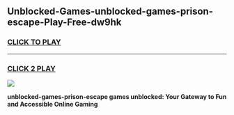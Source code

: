 
## Unblocked-Games-unblocked-games-prison-escape-Play-Free-dw9hk
<h3>
<a href="https://premium76.site?title=unblocked-games-prison-escape&ref=18A">CLICK TO PLAY</a></h3>
<hr>

<h3>
<a href="https://premium76.site?title=unblocked-games-prison-escape&ref=18A">CLICK 2 PLAY</a>
  
</h3>

<a href="https://premium76.site?title=unblocked-games-prison-escape&ref=18A"><img src="https://clearcache.store/games.png"></a>


**unblocked-games-prison-escape games unblocked: Your Gateway to Fun and Accessible Online Gaming**
